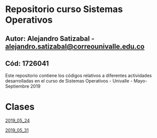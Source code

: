 # Repositorio curso Sistemas Operativos
## Autor: Alejandro Satizabal - alejandro.satizabal@correounivalle.edu.co
## Cód: 1726041

Este repositorio contiene los códigos relativos a diferentes actividades desarrolladas en el curso de Sistemas Operativos - Univalle - Mayo-Septiembre 2019

# Clases

<a href="https://github.com/alejosatizabal/SistemasOperativos/tree/master/2019_05_24">2019_05_24</a>

<a href="https://github.com/alejosatizabal/SistemasOperativos/tree/master/2019_05_31">2019_05_31</a>
